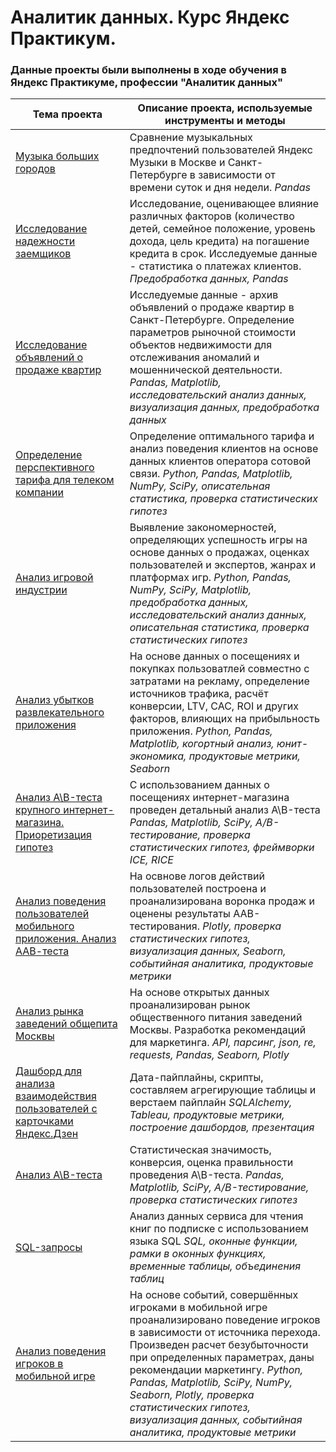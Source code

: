 # Аналитик данных. Курс Яндекс Практикум.

### Данные проекты были выполнены в ходе обучения в Яндекс Практикуме, профессии "Аналитик данных"

Тема проекта | Описание проекта, используемые инструменты и методы |
| ---------- | --------------------------------------------------- |
 [Музыка больших городов](https://github.com/Dzeman/Data_Analyst_Yandex/blob/main/1_%D0%91%D0%B0%D0%B7%D0%BE%D0%B2%D1%8B%D0%B9_python.ipynb "Заголовок ссылки")  | Сравнение музыкальных предпочтений пользователей Яндекс Музыки в Москве и Санкт-Петербурге в зависимости от времени суток и дня недели. *Pandas* |
 [Исследование надежности заемщиков](https://github.com/Dzeman/Data_Analyst_Yandex/blob/main/2_%D0%9F%D1%80%D0%B5%D0%B4%D0%BE%D0%B1%D1%80%D0%B0%D0%B1%D0%BE%D1%82%D0%BA%D0%B0_%D0%B4%D0%B0%D0%BD%D0%BD%D1%8B%D1%85.ipynb "Заголовок ссылки") | Исследование, оценивающее влияние различных факторов (количество детей, семейное положение, уровень дохода, цель кредита) на погашение кредита в срок. Исследуемые данные - статистика о платежах клиентов. *Предобработка данных, Pandas* |
[Исследование объявлений о продаже квартир](https://github.com/Dzeman/Data_Analyst_Yandex/blob/main/3_%D0%98%D1%81%D1%81%D0%BB%D0%B5%D0%B4%D0%BE%D0%B2%D0%B0%D1%82%D0%B5%D0%BB%D1%8C%D1%81%D0%BA%D0%B8%D0%B9_%D0%B0%D0%BD%D0%B0%D0%BB%D0%B8%D0%B7_%D0%B4%D0%B0%D0%BD%D0%BD%D1%8B%D1%85.ipynb "Заголовок ссылки") | Исследуемые данные - архив объявлений о продаже квартир в Санкт-Петербурге. Определение параметров рыночной стоимости объектов недвижимости для отслеживания аномалий и мошеннической деятельности. *Pandas, Matplotlib, исследовательский анализ данных, визуализация данных, предобработка данных* |
[Определение перспективного тарифа для телеком компании](https://github.com/Dzeman/Data_Analyst_Yandex/blob/main/4_%D0%A1%D1%82%D0%B0%D1%82%D0%B8%D1%81%D1%82%D0%B8%D1%87%D0%B5%D1%81%D0%BA%D0%B8%D0%B9_%D0%B0%D0%BD%D0%B0%D0%BB%D0%B8%D0%B7_%D0%B4%D0%B0%D0%BD%D0%BD%D1%8B%D1%85.ipynb "Заголовок ссылки") | Определение оптимального тарифа и анализ поведения клиентов на основе данных клиентов оператора сотовой связи. *Python, Pandas, Matplotlib, NumPy, SciPy, описательная статистика, проверка статистических гипотез* |
[Анализ игровой индустрии](https://github.com/Dzeman/Data_Analyst_Yandex/blob/main/5_%D0%A1%D0%B1%D0%BE%D1%80%D0%BD%D1%8B%D0%B9_%D0%BF%D1%80%D0%BE%D0%B5%D0%BA%D1%82_1.ipynb "Заголовок ссылки") | Выявление закономерностей, определяющих успешность игры на основе данных о продажах, оценках пользователей и экспертов, жанрах и платформах игр. *Python, Pandas, NumPy, SciPy, Matplotlib, предобработка данных, исследовательский анализ данных, описательная статистика, проверка статистических гипотез* |
[Анализ убытков развлекательного приложения](https://github.com/Dzeman/Data_Analyst_Yandex/blob/main/6_%D0%90%D0%BD%D0%B0%D0%BB%D0%B8%D0%B7_%D0%B1%D0%B8%D0%B7%D0%BD%D0%B5%D1%81_%D0%BF%D0%BE%D0%BA%D0%B0%D0%B7%D0%B0%D1%82%D0%B5%D0%BB%D0%B5%D0%B9.ipynb "Заголовок ссылки") | На основе данных о посещениях и покупках пользоватлей совместно с затратами на рекламу, определение источников трафика, расчёт конверсии, LTV, CAC, ROI и других факторов, влияющих на прибыльность приложения. *Python, Pandas, Matplotlib, когортный анализ, юнит-экономика, продуктовые метрики, Seaborn* |
[Анализ A\B-теста крупного интернет-магазина. Приоретизация гипотез](https://github.com/Dzeman/Data_Analyst_Yandex/blob/main/7_%D0%9F%D1%80%D0%B8%D0%BD%D1%8F%D1%82%D0%B8%D0%B5_%D1%80%D0%B5%D1%88%D0%B5%D0%BD%D0%B8%D0%B9_%D0%B2_%D0%B1%D0%B8%D0%B7%D0%BD%D0%B5%D1%81%D0%B5.ipynb "Заголовок ссылки") | С использованием данных о посещениях интернет-магазина проведен детальный анализ A\B-теста *Pandas, Matplotlib, SciPy, A/B-тестирование, проверка статистических гипотез, фреймворки ICE, RICE*
[Анализ поведения пользователей мобильного приложения. Анализ ААВ-теста](https://github.com/Dzeman/Data_Analyst_Yandex/blob/main/8_%D0%A1%D0%B1%D0%BE%D1%80%D0%BD%D1%8B%D0%B9_%D0%BF%D1%80%D0%BE%D0%B5%D0%BA%D1%82_2.ipynb "Заголовок ссылки") | На освнове логов действий пользователей построена и проанализирована воронка продаж и оценены результаты AAB-тестирования. *Plotly, проверка статистических гипотез, визуализация данных, Seaborn, событийная аналитика, продуктовые метрики*
[Анализ рынка заведений общепита Москвы](https://github.com/Dzeman/Data_Analyst_Yandex/blob/main/9_%D0%9A%D0%B0%D0%BA_%D1%80%D0%B0%D1%81%D1%81%D0%BA%D0%B0%D0%B7%D0%B0%D1%82%D1%8C_%D0%B8%D1%81%D1%82%D0%BE%D1%80%D0%B8%D1%8E_%D1%81_%D0%BF%D0%BE%D0%BC%D0%BE%D1%89%D1%8C%D1%8E_%D0%B4%D0%B0%D0%BD%D0%BD%D1%8B%D1%85.ipynb "Заголовок ссылки") | На основе открытых данных проанализирован рынок общественного питания заведений Москвы. Разработка рекомендаций для маркетинга. *API, парсинг, json, re, requests,  Pandas, Seaborn, Plotly*
[Дашборд для анализа взаимодействия пользователей с карточками Яндекс.Дзен](https://github.com/Dzeman/Data_Analyst_Yandex/blob/main/10_%D0%90%D0%B2%D1%82%D0%BE%D0%BC%D0%B0%D1%82%D0%B8%D0%B7%D0%B0%D1%86%D0%B8%D1%8F_Tableau.ipynb "Заголовок ссылки") | Дата-пайплайны, скрипты, составляем агрегирующие таблицы и верстаем пайплайн *SQLAlchemy, Tableau, продуктовые метрики, построение дашбордов, презентация*
[Анализ A\B-теста](https://github.com/Dzeman/Data_Analyst_Yandex/blob/main/11_ab_test_final.ipynb "Заголовок ссылки") | Статистическая значимость, конверсия, оценка правильности проведения A\B-теста. *Pandas, Matplotlib, SciPy, A/B-тестирование, проверка статистических гипотез*
[SQL-запросы](https://github.com/Dzeman/Data_Analyst_Yandex/blob/main/12_sql_final.ipynb "Заголовок ссылки") | Анализ данных сервиса для чтения книг по подписке с использованием языка SQL *SQL, оконные функции, рамки в оконных функциях, временные таблицы, объединения таблиц*
[Анализ поведения игроков в мобильной игре](https://github.com/Dzeman/Data_Analyst_Yandex/blob/main/13_gamedev_final.ipynb "Заголовок ссылки") | На основе событий, совершённых игроками в мобильной игре проанализировано поведение игроков в зависимости от источника перехода. Произведен расчет безубыточности при определенных параметрах, даны рекомендации маркетингу. *Python, Pandas, Matplotlib, SciPy, NumPy, Seaborn, Plotly, проверка статистических гипотез, визуализация данных, событийная аналитика, продуктовые метрики* 
